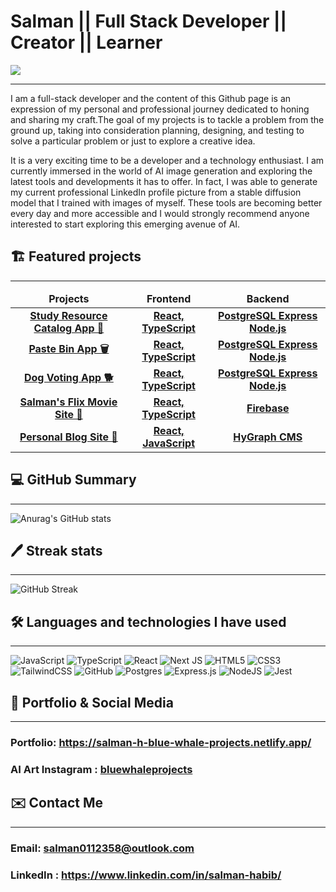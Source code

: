 # Salman || Full Stack Developer || Creator || Learner 
![](https://komarev.com/ghpvc/?username=salman0112358&style=flat-square&color=blueviolet)

<hr>
I am a full-stack developer and the content of this Github page is an expression of my personal and professional journey dedicated to honing and sharing my craft.The goal of my projects is to tackle a problem from the ground up, taking into consideration planning, designing, and testing to solve a particular problem or just to explore a creative idea.

It is a very exciting time to be a developer and a technology enthusiast. I am currently immersed in the world of AI image generation and exploring the latest tools and developments it has to offer. In fact, I was able to generate my current professional LinkedIn profile picture from a stable diffusion model that I trained with images of myself. These tools are becoming better every day and more accessible and I would strongly recommend anyone interested to start exploring this emerging avenue of AI.

## 🏗️ Featured projects
<hr>

<table>
  <thead align="center">
    <tr border: none;>
      <td><b>Projects</b></td>
      <td><b>Frontend</b></td>
      <td><b>Backend</b></td>
      <!--<td><b>Documentation</b></td>-->
    </tr>
  </thead>
  <tbody>
  <tbody align="center">
    <tr>
      <td><a href="https://c5c2-study-resources.netlify.app" target="_blank"><b>Study Resource Catalog App 📖<b></a></td>
      <td><a href="https://github.com/maemastersdev/C5C2-Study-Resources-FrontEnd"><b>React, TypeScript</b></a></td>
      <td><a href="https://github.com/maemastersdev/C5C2-Study-Resources-Backend"><b>PostgreSQL Express Node.js</b></a></td>
      <!--<td><a href="addlinkhere"><b>Documentation</b></a></td>-->
    </tr>
    <tr>
      <td><a href="https://paste-bin-blue-whale-projects.netlify.app/" target="_blank"><b>Paste Bin App 🗑️<b></a></td>
      <td><a href="https://github.com/Salman0112358/Paste-Bin-Project-W10-Niamh-Salman-Frontend"><b>React, TypeScript</b></a></td>
      <td><a href="https://github.com/Salman0112358/Paste-Bin-Project-W10-Niamh-Salman-Backend"><b>PostgreSQL Express Node.js</b></a></td>
      <!--<td><a href="addlinkhere"><b>Documentation</b></a></td>-->
    </tr>
     <tr>
      <td><a href="https://favourite-dog-picker.netlify.app/" target="_blank"><b>Dog Voting App 🐕<b></a></td>
      <td><a href="https://github.com/Salman0112358/C5B3-Dog-Voting-App-Front-End"><b>React, TypeScript</b></a></td>
      <td><a href="https://github.com/Salman0112358/C5B3-Dog-Voting-App-Back-End"><b>PostgreSQL Express Node.js</b></a></td>
      <!--<td><a href="addlinkhere"><b>Documentation</b></a></td>-->
    </tr>
      <tr>
      <td><a href="https://salman-flix-tailwind-project.vercel.app/" target="_blank"><b>Salman's Flix Movie Site 🎥<b></a></td>
      <td><a href="https://github.com/Salman0112358/nextflix-tailwind-project"><b>React, TypeScript</b></a></td>
      <td><a href="#"><b>Firebase</b></a></td>
      <!--<td><a href="addlinkhere"><b>Documentation</b></a></td>-->
    </tr>
     </tr>
      <tr>
      <td><a href="https://personal-next-js-blog.vercel.app/" target="_blank"><b> Personal Blog Site 📝<b></a></td>
      <td><a href="https://github.com/Salman0112358/Next-Js-Blog"><b>React, JavaScript</b></a></td>
      <td><a href="#"><b>HyGraph CMS</b></a></td>
      <!--<td><a href="addlinkhere"><b>Documentation</b></a></td>-->
    </tr>
   
   
  </tbody>
</table>


## 💻 GitHub Summary
<hr>

![Anurag's GitHub stats](https://github-readme-stats.vercel.app/api?username=salman0112358&count_private=true&show_icons=true&theme=midnight-purple&card_width=550)

## 🖊️ Streak stats

<hr>

![GitHub Streak](https://streak-stats.demolab.com/?user=salman0112358&theme=midnight-purple)

<!-- ## 🧰 What I've been coding with

<hr>

[![Top Langs](https://github-readme-stats.vercel.app/api/top-langs/?username=salman0112358&layout=compact&theme=midnight-purple&card_width=500)](https://github.com/anuraghazra/github-readme-stats) -->


## 🛠️ Languages and technologies I have used
<hr>

![JavaScript](https://img.shields.io/badge/javascript-%23323330.svg?style=for-the-badge&logo=javascript&logoColor=%23F7DF1E)
![TypeScript](https://img.shields.io/badge/typescript-%23007ACC.svg?style=for-the-badge&logo=typescript&logoColor=white)
![React](https://img.shields.io/badge/react-%2320232a.svg?style=for-the-badge&logo=react&logoColor=%2361DAFB)
![Next JS](https://img.shields.io/badge/Next-black?style=for-the-badge&logo=next.js&logoColor=white)
![HTML5](https://img.shields.io/badge/html5-%23E34F26.svg?style=for-the-badge&logo=html5&logoColor=white)
![CSS3](https://img.shields.io/badge/css3-%231572B6.svg?style=for-the-badge&logo=css3&logoColor=white)
![TailwindCSS](https://img.shields.io/badge/tailwindcss-%2338B2AC.svg?style=for-the-badge&logo=tailwind-css&logoColor=white)
![GitHub](https://img.shields.io/badge/github-%23121011.svg?style=for-the-badge&logo=github&logoColor=white)
![Postgres](https://img.shields.io/badge/postgres-%23316192.svg?style=for-the-badge&logo=postgresql&logoColor=white)
![Express.js](https://img.shields.io/badge/express.js-%23404d59.svg?style=for-the-badge&logo=express&logoColor=%2361DAFB)
![NodeJS](https://img.shields.io/badge/node.js-6DA55F?style=for-the-badge&logo=node.js&logoColor=white)
![Jest](https://img.shields.io/badge/-jest-%23C21325?style=for-the-badge&logo=jest&logoColor=white)


## 🐋 Portfolio & Social Media
<hr>

### Portfolio: https://salman-h-blue-whale-projects.netlify.app/
### AI Art Instagram : <a href="https://www.instagram.com/bluewhaleprojects/?next=%2F">bluewhaleprojects</a>


## ✉️ Contact Me
<hr>

### Email: salman0112358@outlook.com
### LinkedIn : <a href= "https://www.linkedin.com/in/salman-habib/"> https://www.linkedin.com/in/salman-habib/ </a>


